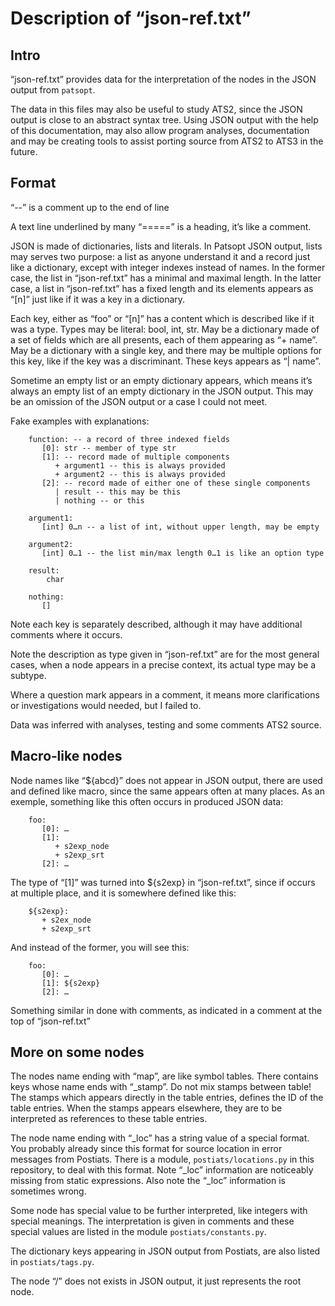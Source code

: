 Description of “json-ref.txt”
==============================================================================

Intro
------------------------------------------------------------------------------

“json-ref.txt” provides data for the interpretation of the nodes in the JSON
output from `patsopt`.

The data in this files may also be useful to study ATS2, since the JSON output
is close to an abstract syntax tree. Using JSON output with the help of this
documentation, may also allow program analyses, documentation and may be
creating tools to assist porting source from ATS2 to ATS3 in the future.


Format
------------------------------------------------------------------------------

“--” is a comment up to the end of line

A text line underlined by many “=====” is a heading, it’s like a comment.

JSON is made of dictionaries, lists and literals. In Patsopt JSON output,
lists may serves two purpose: a list as anyone understand it and a record just
like a dictionary, except with integer indexes instead of names. In the former
case, the list in “json-ref.txt” has a minimal and maximal length. In the
latter case, a list in “json-ref.txt” has a fixed length and its elements
appears as “[n]” just like if it was a key in a dictionary.

Each key, either as “foo” or “[n]” has a content which is described like if it
was a type. Types may be literal: bool, int, str. May be a dictionary made of
a set of fields which are all presents, each of them appearing as “+ name”.
May be a dictionary with a single key, and there may be multiple options for
this key, like if the key was a discriminant. These keys appears as “| name”.

Sometime an empty list or an empty dictionary appears, which means it’s always
an empty list of an empty dictionary in the JSON output. This may
be an omission of the JSON output or a case I could not meet.

Fake examples with explanations:


        function: -- a record of three indexed fields
           [0]: str -- member of type str
           [1]: -- record made of multiple components
              + argument1 -- this is always provided
              + argument2 -- this is always provided
           [2]: -- record made of either one of these single components
              | result -- this may be this
              | nothing -- or this

        argument1:
           [int] 0…n -- a list of int, without upper length, may be empty

        argument2:
           [int] 0…1 -- the list min/max length 0…1 is like an option type

        result:
            char

        nothing:
           []


Note each key is separately described, although it may have additional
comments where it occurs.

Note the description as type given in “json-ref.txt” are for the most general
cases, when a node appears in a precise context, its actual type may be a
subtype.

Where a question mark appears in a comment, it means more clarifications or
investigations would needed, but I failed to.

Data was inferred with analyses, testing and some comments ATS2 source.


Macro‑like nodes
------------------------------------------------------------------------------

Node names like “${abcd}” does not appear in JSON output, there are used
and defined like macro, since the same appears often at many places. As an
exemple, something like this often occurs in produced JSON data:

        foo:
           [0]: …
           [1]:
              + s2exp_node
              + s2exp_srt
           [2]: …

The type of “[1]” was turned into ${s2exp} in “json-ref.txt”, since if occurs
at multiple place, and it is somewhere defined like this:

        ${s2exp}:
           + s2ex_node
           + s2exp_srt

And instead of the former, you will see this:

        foo:
           [0]: …
           [1]: ${s2exp}
           [2]: …


Something similar in done with comments, as indicated in a comment at the top
of “json-ref.txt”


More on some nodes
------------------------------------------------------------------------------

The nodes name ending with “map”, are like symbol tables. There contains keys
whose name ends with “_stamp”. Do not mix stamps between table! The stamps
which appears directly in the table entries, defines the ID of the table
entries. When the stamps appears elsewhere, they are to be interpreted as
references to these table entries.

The node name ending with “_loc” has a string value of a special format. You
probably already since this format for source location in error messages
from Postiats. There is a module, `postiats/locations.py` in this repository,
to deal with this format. Note “_loc” information are noticeably missing from
static expressions. Also note the “_loc” information is sometimes wrong.

Some node has special value to be further interpreted, like integers with
special meanings. The interpretation is given in comments and these special
values are listed in the module `postiats/constants.py`.

The dictionary keys appearing in JSON output from Postiats, are also listed
in `postiats/tags.py`.

The node “/” does not exists in JSON output, it just represents the root node.
